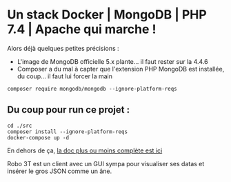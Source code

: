 # Un stack Docker | MongoDB | PHP 7.4 | Apache qui marche !

Alors déjà quelques petites précisions : 
- L'image de MongoDB officielle 5.x plante... il faut rester sur la 4.4.6
- Composer a du mal à capter que l'extension PHP MongoDB est installée, du coup... il faut lui forcer la main
````
composer require mongodb/mongodb --ignore-platform-reqs
````

## Du coup pour run ce projet :
````
cd ./src
composer install --ignore-platform-reqs
docker-compose up -d
````

En dehors de ça, [la doc plus ou moins complète est ici](https://docs.mongodb.com/php-library/current/tutorial/crud/)

Robo 3T est un client avec un GUI sympa pour visualiser ses datas et insérer le gros JSON comme un âne.